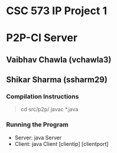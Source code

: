 # CSC 573 IP Project 1
# P2P-CI Server
## Vaibhav Chawla (vchawla3)
## Shikar Sharma (ssharm29)

### Compilation Instructions
> cd src/p2p/
> javac *.java

### Running the Program
* Server: java Server
* Client: java Client [clientip] [clientport]